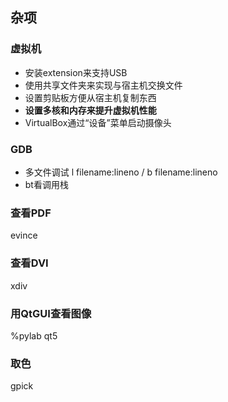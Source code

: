 ## 杂项
### 虚拟机
- 安装extension来支持USB
- 使用共享文件夹来实现与宿主机交换文件
- 设置剪贴板方便从宿主机复制东西
- **设置多核和内存来提升虚拟机性能**
- VirtualBox通过“设备”菜单启动摄像头

### GDB
- 多文件调试 l filename:lineno / b filename:lineno
- bt看调用栈

### 查看PDF
evince
### 查看DVI
xdiv
### 用QtGUI查看图像
%pylab qt5
### 取色
gpick
